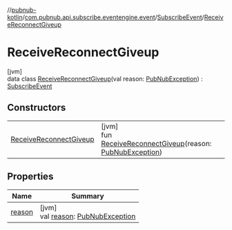 //[pubnub-kotlin](../../../../index.md)/[com.pubnub.api.subscribe.eventengine.event](../../index.md)/[SubscribeEvent](../index.md)/[ReceiveReconnectGiveup](index.md)

# ReceiveReconnectGiveup

[jvm]\
data class [ReceiveReconnectGiveup](index.md)(val reason: [PubNubException](../../../com.pubnub.api/-pub-nub-exception/index.md)) : [SubscribeEvent](../index.md)

## Constructors

| | |
|---|---|
| [ReceiveReconnectGiveup](-receive-reconnect-giveup.md) | [jvm]<br>fun [ReceiveReconnectGiveup](-receive-reconnect-giveup.md)(reason: [PubNubException](../../../com.pubnub.api/-pub-nub-exception/index.md)) |

## Properties

| Name | Summary |
|---|---|
| [reason](reason.md) | [jvm]<br>val [reason](reason.md): [PubNubException](../../../com.pubnub.api/-pub-nub-exception/index.md) |
